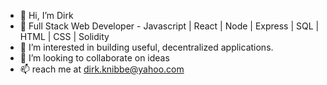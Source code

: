 - 👋 Hi, I’m Dirk 
- 👀 Full Stack Web Developer - Javascript | React | Node | Express | SQL | HTML | CSS | Solidity
- 🌱 I’m interested in building useful, decentralized applications.
- 💞️ I’m looking to collaborate on ideas
- 📫 reach me at dirk.knibbe@yahoo.com
